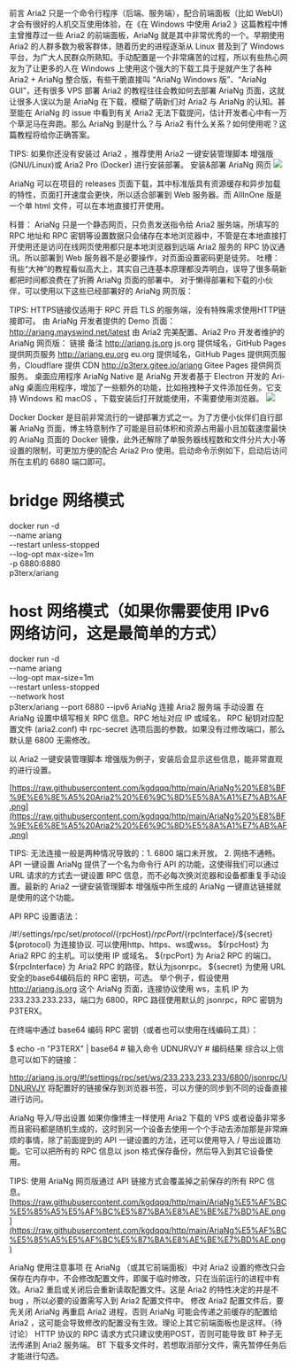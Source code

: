 前言
Aria2 只是一个命令行程序（后端、服务端），配合前端面板（比如 We­bUI）才会有很好的人机交互使用体验，在《在 Windows 中使用 Aria2 》这篇教程中博主曾推荐过一些 Aria2 的前端面板，Ar­i­aNg 就是其中非常优秀的一个。早期使用 Aria2 的人群多数为极客群体，随着历史的进程逐渐从 Linux 普及到了 Win­dows 平台，为广大人民群众所熟知。手动配置是一个非常痛苦的过程，所以有些热心网友为了让更多的人在 Win­dows 上使用这个强大的下载工具于是就产生了各种 Aria2 + Ar­i­aNg 整合版，有些干脆直接叫 “Ar­i­aNg Win­dows 版”、“Ar­i­aNg GUI”，还有很多 VPS 部署 Aria2 的教程往往会教如何去部署 Ar­i­aNg 页面，这就让很多人误以为是 Ar­i­aNg 在下载，模糊了萌新们对 Aria2 与 Ar­i­aNg 的认知。甚至能在 Ar­i­aNg 的 is­sue 中看到有关 Aria2 无法下载提问，估计开发者心中有一万个草泥马在奔跑。那么 Ar­i­aNg 到是什么？与 Aria2 有什么关系？如何使用呢？这篇教程将给你正确答案。

TIPS: 如果你还没有安装过 Aria2 ，推荐使用 Aria2 一键安装管理脚本 增强版(GNU/​Linux)或 Aria2 Pro (Docker) 进行安装部署。
安装&部署 AriaNg
网页
![](https://raw.githubusercontent.com/kgdqqq/http/main/AriaNg.png)

AriaNg 可以在项目的 releases 页面下载，其中标准版具有资源缓存和异步加载的特性，页面打开速度会更快，所以适合部署到 Web 服务器。而 AllI­nOne 版是一个单 html 文件，可以在本地直接打开使用。

科普： Ar­i­aNg 只是一个静态网页，只负责发送指令给 Aria2 服务端，所填写的 RPC 地址和 RPC 密钥等设置数据只会储存在本地浏览器中，不管是在本地直接打开使用还是访问在线网页使用都只是本地浏览器到远端 Aria2 服务的 RPC 协议通讯。所以部署到 Web 服务器不是必要操作，对页面设置密码更是徒劳。
吐槽： 有些“大神”的教程看似高大上，其实自己连基本原理都没弄明白，误导了很多萌新都把时间都浪费在了折腾 Ar­i­aNg 页面的部署中。
对于懒得部署和下载的小伙伴，可以使用以下这些已经部署好的 Ar­i­aNg 网页版：

TIPS: HTTPS链接仅适用于 RPC 开启 TLS 的服务端，没有特殊需求使用HTTP链接即可。
由 AriaNg 开发者提供的 Demo 页面：http://ariang.mayswind.net/latest
由 Aria2 完美配置、Aria2 Pro 开发者维护的 AriaNg 网页版：
链接	备注
http://ariang.js.org	js.org 提供域名，GitHub Pages 提供网页服务
http://ariang.eu.org	eu.org 提供域名，GitHub Pages 提供网页服务，Cloudflare 提供 CDN
http://p3terx.gitee.io/ariang	Gitee Pages 提供网页服务。
桌面应用程序
AriaNg Native 是 Ar­i­aNg 开发者基于 Elec­tron 开发的 Ar­i­aNg 桌面应用程序，增加了一些额外的功能，比如拖拽种子文件添加任务。它支持 Win­dows 和 ma­cOS ，下载安装后打开就能使用，不需要使用浏览器。
![](https://raw.githubusercontent.com/kgdqqq/http/main/AriaNg.png)

Docker
Docker 是目前非常流行的一键部署方式之一。为了方便小伙伴们自行部署 Ar­i­aNg 页面，博主特意制作了可能是目前体积和资源占用最小且加载速度最快的 Ar­i­aNg 页面的 Docker 镜像，此外还解除了单服务器线程数和文件分片大小等设置的限制，可更加方便的配合 Aria2 Pro 使用。启动命令示例如下，启动后访问所在主机的 6880 端口即可。

# bridge 网络模式
docker run -d \
    --name ariang \
    --restart unless-stopped \
    --log-opt max-size=1m \
    -p 6880:6880 \
    p3terx/ariang

# host 网络模式（如果你需要使用 IPv6 网络访问，这是最简单的方式）
docker run -d \
    --name ariang \
    --log-opt max-size=1m \
    --restart unless-stopped \
    --network host \
    p3terx/ariang --port 6880 --ipv6
AriaNg 连接 Aria2 服务端
手动设置
在 AriaNg 设置中填写相关 RPC 信息。RPC 地址对应 IP 或域名， RPC 秘钥对应配置文件 (aria2.conf) 中 rpc-secret 选项后面的参数。如果没有过修改端口，那么默认是 6800 无需修改。

以 Aria2 一键安装管理脚本 增强版为例子，安装后会显示这些信息，能非常直观的进行设置。


[https://raw.githubusercontent.com/kgdqqq/http/main/AriaNg%20%E8%BF%9E%E6%8E%A5%20Aria2%20%E6%9C%8D%E5%8A%A1%E7%AB%AF.png](https://raw.githubusercontent.com/kgdqqq/http/main/AriaNg%20%E8%BF%9E%E6%8E%A5%20Aria2%20%E6%9C%8D%E5%8A%A1%E7%AB%AF.png)


TIPS: 无法连接一般是两种情况导致的：1. 6800 端口未开放。 2. 网络不通畅。
API 一键设置
Ar­i­aNg 提供了一个名为命令行 API 的功能，这使得我们可以通过 URL 请求的方式去一键设置 RPC 信息，而不必每次换浏览器和设备都重复手动设置。最新的 Aria2 一键安装管理脚本 增强版中所生成的 Ar­i­aNg 一键直达链接就是使用的这个功能。





API RPC 设置语法：

/#!/settings/rpc/set/${protocol}/${rpcHost}/${rpcPort}/${rpcInterface}/${secret}
${protocol} 为连接协议. 可以使用http、https、ws或wss。
${rpcHost} 为 Aria2 RPC 的主机。可以使用 IP 或域名。
${rpcPort} 为 Aria2 RPC 的端口。
${rpcInterface} 为 Aria2 RPC 的路径，默认为jsonrpc。
${secret} 为使用 URL 安全的base64编码后的 RPC 密钥，可选。
举个例子，假设使用 http://ariang.js.org 这个 Ar­i­aNg 页面，连接协议使用 ws，主机 IP 为 233.233.233.233，端口为 6800，RPC 路径使用默认的 jsonrpc，RPC 密钥为 P3TERX。

在终端中通过 base64 编码 RPC 密钥（或者也可以使用在线编码工具）：

$ echo -n "P3TERX" | base64 # 输入命令
UDNURVJY # 编码结果
综合以上信息可以如下的链接：

http://ariang.js.org/#!/settings/rpc/set/ws/233.233.233.233/6800/jsonrpc/UDNURVJY
将配置好的链接保存到浏览器书签，可以方便的同步到不同的设备直接进行访问。

AriaNg 导入/导出设置
如果你像博主一样使用 Aria2 下载的 VPS 或者设备非常多而且密码都是随机生成的，这时到另一个设备去使用一个个手动去添加那是非常麻烦的事情，除了前面提到的 API 一键设置的方法，还可以使用导入 / 导出设置功能。它可以把所有的 RPC 信息以 json 格式保存备份，然后导入到其它设备使用。

TIPS: 使用 Ar­i­aNg 网页版通过 API 链接方式会覆盖掉之前保存的所有 RPC 信息。
[https://raw.githubusercontent.com/kgdqqq/http/main/AriaNg%E5%AF%BC%E5%85%A5%E5%AF%BC%E5%87%BA%E8%AE%BE%E7%BD%AE.png](https://raw.githubusercontent.com/kgdqqq/http/main/AriaNg%E5%AF%BC%E5%85%A5%E5%AF%BC%E5%87%BA%E8%AE%BE%E7%BD%AE.png)

AriaNg 使用注意事项
在 AriaNg （或其它前端面板）中对 Aria2 设置的修改只会保存在内存中，不会修改配置文件，即属于临时修改，只在当前运行的进程中有效。Aria2 重启或关闭后会重新读取配置文件。这是 Aria2 的特性决定的并是不 bug ，所以必要的设置需写入到 Aria2 配置文件中。
修改 Aria2 配置文件后，要先关闭 AriaNg 再重启 Aria2 进程，否则 AriaNg 可能会传递之前缓存的配置给 Aria2 ，这可能会导致修改的配置没有生效。理论上其它前端面板也是这样。（待讨论）
HTTP 协议的 RPC 请求方式只建议使用POST，否则可能导致 BT 种子无法传递到 Aria2 服务端。
BT 下载多文件时，若想取消部分文件，需先暂停任务后才能进行勾选。